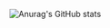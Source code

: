 ![Anurag's GitHub stats](https://github-readme-stats.vercel.app/api?username=felipyan19&show_icons=true&theme=transparent)
